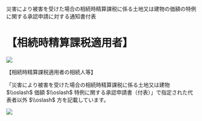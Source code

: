 災害により被害を受けた場合の相続時精算課税に係る土地又は建物の価額の特例に関する承認申請に対する通知書付表

# 【相続時精算課税適用者】

![](https://www.nta.go.jp/tmp/ebd39aaa-7ce2-4f9a-aa46-4a36a1489055/images/f80f8785549836b898959ad6ea186ffabc54b8fd1b5145ca6a9248af331b4687.jpg)

【相続時精算課税適用者の相続人等】

「災害により被害を受けた場合の相続時精算課税に係る土地又は建物 $\\oslash$ 価額 $\\oslash$ 特例に関する承認申請書（付表）」で指定された代表者以外 $\\oslash$ 方を記載しています。

![](https://www.nta.go.jp/tmp/ebd39aaa-7ce2-4f9a-aa46-4a36a1489055/images/c13892ab6eab073170af7a037ecd691e86bbd65428a485c189cd5cb318dc0085.jpg)